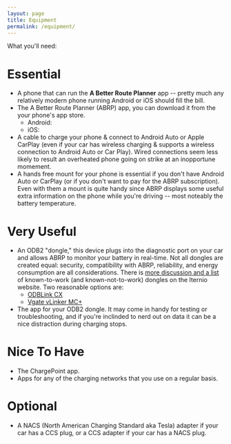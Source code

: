 ```yaml
---
layout: page
title: Equipment
permalink: /equipment/
---
```

What you'll need:

# Essential

* A phone that can run the **A Better Route Planner** app -- pretty much any relatively modern phone running Android or iOS should fill the bill.
* The A Better Route Planner (ABRP) app, you can download it from the your phone's app store.
  - Android: []()
  - iOS: []()
* A cable to charge your phone & connect to Android Auto or Apple CarPlay (even if your car has wireless charging & supports a wireless connection to Android Auto or Car Play). Wired connections seem less likely to result an overheated phone going on strike at an inopportune momement.
* A hands free mount for your phone is essential if you don't have Android Auto or CarPlay (or if you don't want to pay for the ABRP subscription). Even with them a mount is quite handy since ABRP displays some useful extra information on the phone while you're driving -- most noteably the battery temperature.

# Very Useful

* An ODB2 "dongle," this device plugs into the diagnostic port on your car and allows ABRP to monitor your battery in real-time. Not all dongles are created equal: security, compatibility with ABRP, reliability, and energy consumption are all considerations. There is [more discussion and a list](https://www.iternio.com/abrp-obd) of known-to-work (and known-not-to-work) dongles on the Iternio website. Two reasonable options are:
  - [ODBLink CX]()
  - [Vgate vLinker MC+]()
* The app for your ODB2 dongle. It may come in handy for testing or troubleshooting, and if you're inclinded to nerd out on data it can be a nice distraction during charging stops.

# Nice To Have

* The ChargePoint app.
* Apps for any of the charging networks that you use on a regular basis.

# Optional

* A NACS (North American Charging Standard aka Tesla) adapter if your car has a CCS plug, or a CCS adapter if your car has a NACS plug.